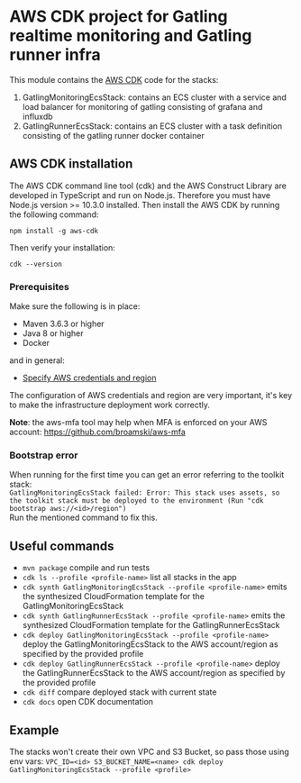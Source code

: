 # AWS CDK project for Gatling realtime monitoring and Gatling runner infra
This module contains the [AWS CDK](https://docs.aws.amazon.com/cdk/latest/guide/home.html) code for the stacks:
1. GatlingMonitoringEcsStack: contains an ECS cluster with a service and load balancer for monitoring of gatling consisting of grafana and influxdb
2. GatlingRunnerEcsStack: contains an ECS cluster with a task definition consisting of the gatling runner docker container

## AWS CDK installation
The AWS CDK command line tool (cdk) and the AWS Construct Library are developed in TypeScript and run on Node.js.
Therefore you must have Node.js version >= 10.3.0 installed. Then install the AWS CDK by running the following command:

`npm install -g aws-cdk`

Then verify your installation:

`cdk --version`

### Prerequisites
Make sure the following is in place:

- Maven 3.6.3 or higher
- Java 8 or higher
- Docker

and in general:

- [Specify AWS credentials and region](https://docs.aws.amazon.com/cdk/latest/guide/getting_started.html#getting_started_credentials)

The configuration of AWS credentials and region are very important, it's key to make the infrastructure deployment work correctly.

**Note**: the aws-mfa tool may help when MFA is enforced on your AWS account: https://github.com/broamski/aws-mfa

### Bootstrap error
When running for the first time you can get an error referring to the toolkit stack:  
`GatlingMonitoringEcsStack failed: Error: This stack uses assets, so the toolkit stack must be deployed to the environment (Run "cdk bootstrap aws://<id>/region")`  
Run the mentioned command to fix this.

## Useful commands
 * `mvn package` compile and run tests
 * `cdk ls --profile <profile-name>` list all stacks in the app
 * `cdk synth GatlingMonitoringEcsStack --profile <profile-name>` emits the synthesized CloudFormation template for the GatlingMonitoringEcsStack
 * `cdk synth GatlingRunnerEcsStack --profile <profile-name>` emits the synthesized CloudFormation template for the GatlingRunnerEcsStack
 * `cdk deploy GatlingMonitoringEcsStack --profile <profile-name>` deploy the GatlingMonitoringEcsStack to the AWS account/region as specified by the provided profile
 * `cdk deploy GatlingRunnerEcsStack --profile <profile-name>` deploy the GatlingRunnerEcsStack to the AWS account/region as specified by the provided profile
 * `cdk diff` compare deployed stack with current state
 * `cdk docs` open CDK documentation
 
 ## Example
 The stacks won't create their own VPC and S3 Bucket, so pass those using env vars:
 `VPC_ID=<id> S3_BUCKET_NAME=<name> cdk deploy GatlingMonitoringEcsStack --profile <profile>`
